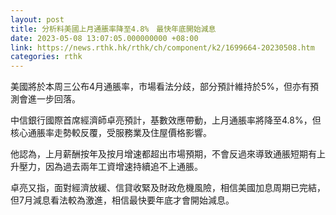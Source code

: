 ```yaml
---
layout: post
title: 分析料美國上月通脹率降至4.8%　最快年底開始減息
date: 2023-05-08 13:07:05.000000000 +08:00
link: https://news.rthk.hk/rthk/ch/component/k2/1699664-20230508.htm
categories: rthk
---
```


美國將於本周三公布4月通脹率，市場看法分歧，部分預計維持於5%，但亦有預測會進一步回落。

中信銀行國際首席經濟師卓亮預計，基數效應帶動，上月通脹率將降至4.8%，但核心通脹率走勢較反覆，受服務業及住屋價格影響。

他認為，上月薪酬按年及按月增速都超出市場預期，不會反過來導致通脹短期有上升壓力，因為過去兩年工資增速持續追不上通脹。

卓亮又指，面對經濟放緩、信貸收緊及財政危機風險，相信美國加息周期已完結，但7月減息看法較為激進，相信最快要年底才會開始減息。
